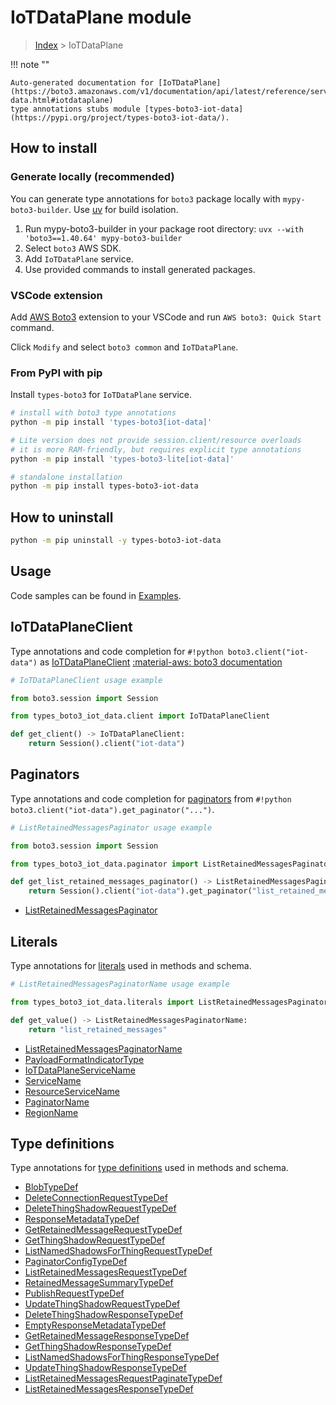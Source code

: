 #  IoTDataPlane module

> [Index](../README.md) > IoTDataPlane

!!! note ""

    Auto-generated documentation for [IoTDataPlane](https://boto3.amazonaws.com/v1/documentation/api/latest/reference/services/iot-data.html#iotdataplane)
    type annotations stubs module [types-boto3-iot-data](https://pypi.org/project/types-boto3-iot-data/).

## How to install

### Generate locally (recommended)

You can generate type annotations for `boto3` package locally with `mypy-boto3-builder`.
Use [uv](https://docs.astral.sh/uv/getting-started/installation/) for build isolation.

1. Run mypy-boto3-builder in your package root directory: `uvx --with 'boto3==1.40.64' mypy-boto3-builder`
1. Select `boto3` AWS SDK.
1. Add `IoTDataPlane` service.
1. Use provided commands to install generated packages.


### VSCode extension

Add [AWS Boto3](https://marketplace.visualstudio.com/items?itemName=Boto3typed.boto3-ide)
extension to your VSCode and run `AWS boto3: Quick Start` command.

Click `Modify` and select `boto3 common` and `IoTDataPlane`.


### From PyPI with pip

Install `types-boto3` for `IoTDataPlane` service.

```bash
# install with boto3 type annotations
python -m pip install 'types-boto3[iot-data]'

# Lite version does not provide session.client/resource overloads
# it is more RAM-friendly, but requires explicit type annotations
python -m pip install 'types-boto3-lite[iot-data]'

# standalone installation
python -m pip install types-boto3-iot-data
```



## How to uninstall

```bash
python -m pip uninstall -y types-boto3-iot-data
```

## Usage

Code samples can be found in [Examples](./usage.md).

## IoTDataPlaneClient

Type annotations and code completion for  `#!python boto3.client("iot-data")` as [IoTDataPlaneClient](./client.md)
[:material-aws: boto3 documentation](https://boto3.amazonaws.com/v1/documentation/api/latest/reference/services/iot-data.html#IoTDataPlane.Client)

```python
# IoTDataPlaneClient usage example

from boto3.session import Session

from types_boto3_iot_data.client import IoTDataPlaneClient

def get_client() -> IoTDataPlaneClient:
    return Session().client("iot-data")
```


## Paginators

Type annotations and code completion for [paginators](./paginators.md)
from `#!python boto3.client("iot-data").get_paginator("...")`.

```python
# ListRetainedMessagesPaginator usage example

from boto3.session import Session

from types_boto3_iot_data.paginator import ListRetainedMessagesPaginator

def get_list_retained_messages_paginator() -> ListRetainedMessagesPaginator:
    return Session().client("iot-data").get_paginator("list_retained_messages"))
```

- [ListRetainedMessagesPaginator](./paginators.md#listretainedmessagespaginator)









## Literals

Type annotations for [literals](./literals.md) used in methods and schema.

```python
# ListRetainedMessagesPaginatorName usage example

from types_boto3_iot_data.literals import ListRetainedMessagesPaginatorName

def get_value() -> ListRetainedMessagesPaginatorName:
    return "list_retained_messages"
```

- [ListRetainedMessagesPaginatorName](./literals.md#listretainedmessagespaginatorname)
- [PayloadFormatIndicatorType](./literals.md#payloadformatindicatortype)
- [IoTDataPlaneServiceName](./literals.md#iotdataplaneservicename)
- [ServiceName](./literals.md#servicename)
- [ResourceServiceName](./literals.md#resourceservicename)
- [PaginatorName](./literals.md#paginatorname)
- [RegionName](./literals.md#regionname)




## Type definitions

Type annotations for [type definitions](./type_defs.md) used in methods and schema.

- [BlobTypeDef](./type_defs.md#blobtypedef)
- [DeleteConnectionRequestTypeDef](./type_defs.md#deleteconnectionrequesttypedef)
- [DeleteThingShadowRequestTypeDef](./type_defs.md#deletethingshadowrequesttypedef)
- [ResponseMetadataTypeDef](./type_defs.md#responsemetadatatypedef)
- [GetRetainedMessageRequestTypeDef](./type_defs.md#getretainedmessagerequesttypedef)
- [GetThingShadowRequestTypeDef](./type_defs.md#getthingshadowrequesttypedef)
- [ListNamedShadowsForThingRequestTypeDef](./type_defs.md#listnamedshadowsforthingrequesttypedef)
- [PaginatorConfigTypeDef](./type_defs.md#paginatorconfigtypedef)
- [ListRetainedMessagesRequestTypeDef](./type_defs.md#listretainedmessagesrequesttypedef)
- [RetainedMessageSummaryTypeDef](./type_defs.md#retainedmessagesummarytypedef)
- [PublishRequestTypeDef](./type_defs.md#publishrequesttypedef)
- [UpdateThingShadowRequestTypeDef](./type_defs.md#updatethingshadowrequesttypedef)
- [DeleteThingShadowResponseTypeDef](./type_defs.md#deletethingshadowresponsetypedef)
- [EmptyResponseMetadataTypeDef](./type_defs.md#emptyresponsemetadatatypedef)
- [GetRetainedMessageResponseTypeDef](./type_defs.md#getretainedmessageresponsetypedef)
- [GetThingShadowResponseTypeDef](./type_defs.md#getthingshadowresponsetypedef)
- [ListNamedShadowsForThingResponseTypeDef](./type_defs.md#listnamedshadowsforthingresponsetypedef)
- [UpdateThingShadowResponseTypeDef](./type_defs.md#updatethingshadowresponsetypedef)
- [ListRetainedMessagesRequestPaginateTypeDef](./type_defs.md#listretainedmessagesrequestpaginatetypedef)
- [ListRetainedMessagesResponseTypeDef](./type_defs.md#listretainedmessagesresponsetypedef)

